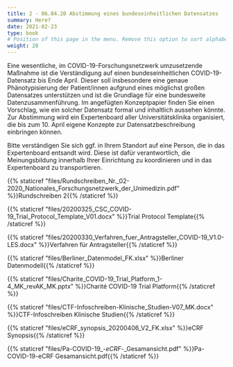 ```yaml
---
title: 2 - 06.04.20 Abstimmung eines bundeseinheitlichen Datensatzes
summary: Here?
date: 2021-02-23
type: book
# Position of this page in the menu. Remove this option to sort alphabetically.
weight: 20
---
```


Eine wesentliche, im COVID-19-Forschungsnetzwerk umzusetzende Maßnahme ist die Verständigung auf einen bundeseinheitlichen COVID-19-Datensatz bis Ende April. Dieser soll insbesondere eine genaue Phänotypisierung der Patient/innen aufgrund eines möglichst großen Datensatzes unterstützen und ist die Grundlage für eine bundesweite Datenzusammenführung. 
Im angefügten Konzeptpapier finden Sie einen Vorschlag, wie ein solcher Datensatz formal und inhaltlich aussehen könnte. Zur Abstimmung wird ein Expertenboard aller Universitätsklinika organisiert, die bis zum 10. April eigene Konzepte zur Datensatzbeschreibung einbringen können. 

Bitte verständigen Sie sich ggf. in Ihrem Standort auf eine Person, die in das Expertenboard entsandt wird. Diese ist dafür verantwortlich, die Meinungsbildung innerhalb Ihrer Einrichtung zu koordinieren und in das Expertenboard zu transportieren.




{{% staticref "files/Rundschreiben_Nr._02-2020_Nationales_Forschungsnetzwerk_der_Unimedizin.pdf" %}}Rundschreiben 2{{% /staticref %}}

{{% staticref "files/20200325_CSC_COVID-19_Trial_Protocol_Template_V01.docx" %}}Trial Protocol Template{{% /staticref %}}

{{% staticref "files/20200330_Verfahren_fuer_Antragsteller_COVID-19_V1.0-LES.docx" %}}Verfahren für Antragsteller{{% /staticref %}}

{{% staticref "files/Berliner_Datenmodel_FK.xlsx" %}}Berliner Datenmodell{{% /staticref %}}

{{% staticref "files/Charite_COVID-19_Trial_Platform_1-4_MK_revAK_MK.pptx" %}}Charité COVID-19 Trial Platform{{% /staticref %}}

{{% staticref "files/CTF-Infoschreiben-Klinische_Studien-V07_MK.docx" %}}CTF-Infoschreiben Klinische Studien{{% /staticref %}}

{{% staticref "files/eCRF_synopsis_20200406_V2_FK.xlsx" %}}eCRF Synopsis{{% /staticref %}}

{{% staticref "files/Pa-COVID-19_-_eCRF_-_Gesamansicht.pdf" %}}Pa-COVID-19-eCRF Gesamansicht.pdf{{% /staticref %}}





